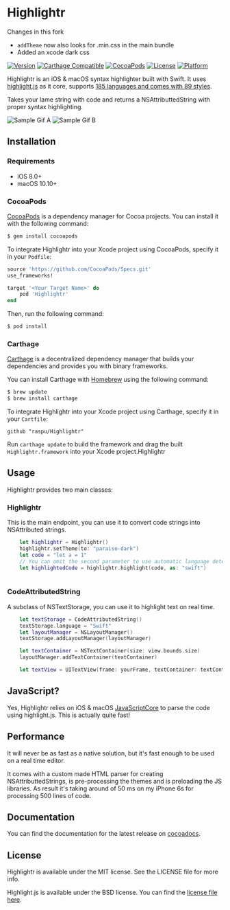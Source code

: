 # Highlightr

Changes in this fork
- `addTheme` now also looks for .min.css in the main bundle
- Added an xcode dark css


[![Version](https://img.shields.io/cocoapods/v/Highlightr.svg?style=flat)](http://cocoapods.org/pods/Highlightr)
[![Carthage Compatible](https://img.shields.io/badge/Carthage-compatible-4BC51D.svg?style=flat)](https://github.com/Carthage/Carthage)
[![CocoaPods](https://img.shields.io/cocoapods/metrics/doc-percent/Highlightr.svg)](http://cocoadocs.org/docsets/Highlightr/1.1.0/)
[![License](https://img.shields.io/cocoapods/l/Highlightr.svg?style=flat)](http://cocoapods.org/pods/Highlightr)
[![Platform](https://img.shields.io/cocoapods/p/Highlightr.svg?style=flat)](http://cocoapods.org/pods/Highlightr)

Highlightr is an iOS & macOS syntax highlighter built with Swift. It uses [highlight.js](https://highlightjs.org/) as it core, supports [185 languages and comes with 89 styles](https://highlightjs.org/static/demo/).

Takes your lame string with code and returns a NSAttributtedString with proper syntax highlighting.

![Sample Gif A](https://raw.githubusercontent.com/raspu/Highlightr/master/mix2.gif)
![Sample Gif B](https://raw.githubusercontent.com/raspu/Highlightr/master/coding.gif)

## Installation
### Requirements
- iOS 8.0+
- macOS 10.10+
 
### CocoaPods

[CocoaPods](http://cocoapods.org) is a dependency manager for Cocoa projects. You can install it with the following command:

```bash
$ gem install cocoapods
```

To integrate Highlightr into your Xcode project using CocoaPods, specify it in your `Podfile`:

```ruby
source 'https://github.com/CocoaPods/Specs.git'
use_frameworks!

target '<Your Target Name>' do
    pod 'Highlightr'
end
```

Then, run the following command:

```bash
$ pod install
```

### Carthage

[Carthage](https://github.com/Carthage/Carthage) is a decentralized dependency manager that builds your dependencies and provides you with binary frameworks.

You can install Carthage with [Homebrew](http://brew.sh/) using the following command:

```bash
$ brew update
$ brew install carthage
```

To integrate Highlightr into your Xcode project using Carthage, specify it in your `Cartfile`:

```ogdl
github "raspu/Highlightr"
```

Run `carthage update` to build the framework and drag the built `Highlightr.framework` into your Xcode project.Highlightr

## Usage
Highlightr provides two main classes:

### Highlightr
This is the main endpoint, you can use it to convert code strings into NSAttributed strings.
```Swift
	let highlightr = Highlightr()
	highlightr.setTheme(to: "paraiso-dark")
	let code = "let a = 1"
	// You can omit the second parameter to use automatic language detection.
	let highlightedCode = highlightr.highlight(code, as: "swift") 
	
```
### CodeAttributedString
A subclass of NSTextStorage, you can use it to highlight text on real time.
```Swift
	let textStorage = CodeAttributedString()
	textStorage.language = "Swift"
	let layoutManager = NSLayoutManager()
	textStorage.addLayoutManager(layoutManager)

	let textContainer = NSTextContainer(size: view.bounds.size)
	layoutManager.addTextContainer(textContainer)

	let textView = UITextView(frame: yourFrame, textContainer: textContainer)
```

## JavaScript?

Yes, Highlightr relies on iOS & macOS [JavaScriptCore](https://developer.apple.com/library/ios/documentation/Carbon/Reference/WebKit_JavaScriptCore_Ref/index.html#//apple_ref/doc/uid/TP40004754) to parse the code using highlight.js. This is actually quite fast!

## Performance

It will never be as fast as a native solution, but it's fast enough to be used on a real time editor.

It comes with a custom made HTML parser for creating NSAttributtedStrings, is pre-processing the themes and is preloading the JS libraries. As result it's taking around of 50 ms on my iPhone 6s for processing 500 lines of code.

## Documentation

You can find the documentation for the latest release on [cocoadocs](http://cocoadocs.org/docsets/Highlightr/).

## License

Highlightr is available under the MIT license. See the LICENSE file for more info.

Highlight.js is available under the BSD license. You can find the [license file here](https://github.com/isagalaev/highlight.js/blob/master/LICENSE).
